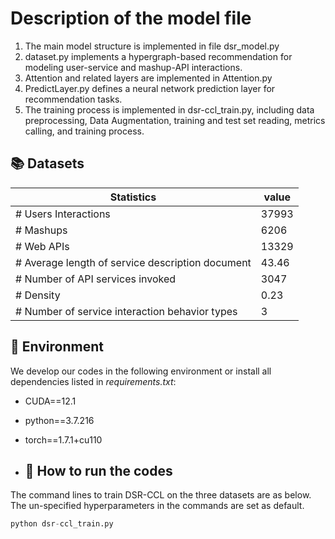 # Description of the model file
1. The main model structure is implemented in file dsr_model.py<br>
2. dataset.py implements a hypergraph-based recommendation for modeling user-service and mashup-API interactions.<br>
3. Attention and related layers are implemented in Attention.py<br>
4. PredictLayer.py defines a neural network prediction layer for recommendation tasks.<br>
5. The training process is implemented in dsr-ccl_train.py, including data preprocessing, Data Augmentation, training and test set reading, metrics calling, and training process.<br>

## 📚 Datasets

| Statistics                                       |   value     | 
| -------------------------------------------------| ----------- | 
| # Users Interactions                             |   37993     | 
| # Mashups                                        |   6206      |
| # Web APIs                                       |   13329     |
| # Average length of service description document |   43.46     |         
| # Number of API services invoked                 |   3047      | 
| # Density                                        |   0.23      | 
| # Number of service interaction behavior types   |   3         | 

## 📝 Environment

We develop our codes in the following environment or install all dependencies listed in *requirements.txt*:

- CUDA==12.1

- python==3.7.216

- torch==1.7.1+cu110

- ## 🚀 How to run the codes

The command lines to train DSR-CCL on the three datasets are as below. The un-specified hyperparameters in the commands are set as default.

```python
python dsr-ccl_train.py

